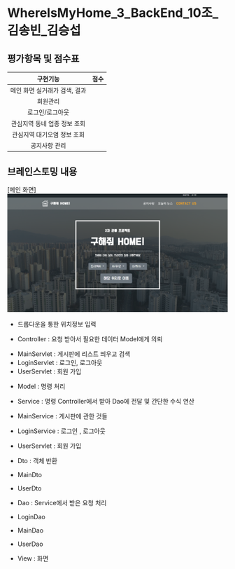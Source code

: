 # WhereIsMyHome_3_BackEnd_10조_김송빈_김승섭

## 평가항목 및 점수표

|구현기능|점수|
|:---:|:---:|
|메인 화면 실거래가 검색, 결과                            |<!--점수체크란>-->   | 
|회원관리                                                     |   |
|로그인/로그아웃                                          |   |
|관심지역 동네 업종 정보 조회
관심지역 대기오염 정보 조회                                          |   |
|공지사항 관리                                 |   |


## 브레인스토밍 내용
[메인 화면]
![image.png](./image.png)
- 드롭다운을 통한 위치정보 입력



- Controller : 요청 받아서 필요한 데이터 Model에게 의뢰

* MainServlet :  게시판에 리스트 띄우고 검색
* LoginServlet : 로그인, 로그아웃
* UserServlet : 회원 가입


- Model : 명령 처리

* Service : 명령 Controller에서 받아 Dao에 전달 및 간단한 수식 연산
* MainService : 게시판에 관한 것들
* LoginService : 로그인 , 로그아웃
* UserServlet : 회원 가입

* Dto : 객체 반환
* MainDto
* UserDto

* Dao : Service에서 받은 요청 처리
* LoginDao
* MainDao
* UserDao

- View : 화면 



